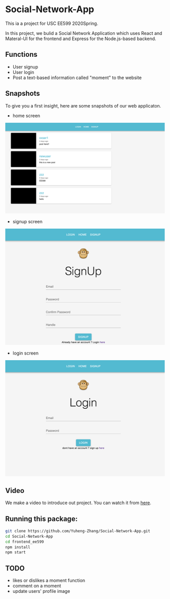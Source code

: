 # Social-Network-App
This ia a project for USC EE599 2020Spring.

In this project, we bulid a Social Network Application which uses React and Materal-UI for the frontend and Express for the Node.js-based backend.

## Functions
* User signup
* User login
* Post a text-based information called "moment" to the website

## Snapshots

To give you a first insight, here are some snapshots of our web applicaton.

* home screen
<img alt="HomeScreen" src="https://github.com/Yuheng-Zhang/Social-Network-App/blob/master/Home%20screen.png" width="800" text-align="center">

* signup screen
<img alt="SignupScreen" src="https://github.com/Yuheng-Zhang/Social-Network-App/blob/master/Signup%20screen.png" width="800" text-align="center">

* login screen
<img alt="SignupScreen" src="https://github.com/Yuheng-Zhang/Social-Network-App/blob/master/Login%20screen.png" width="800" text-align="center">

## Video
We make a video to introduce out project. You can watch it from [here](https://youtu.be/xT4uTTYC0Bk).


## Running this package:

```bash
git clone https://github.com/Yuheng-Zhang/Social-Network-App.git
cd Social-Network-App
cd frontend_ee599
npm install
npm start
```

## TODO
* likes or dislikes a moment function
* comment on a moment
* update users' profile image
